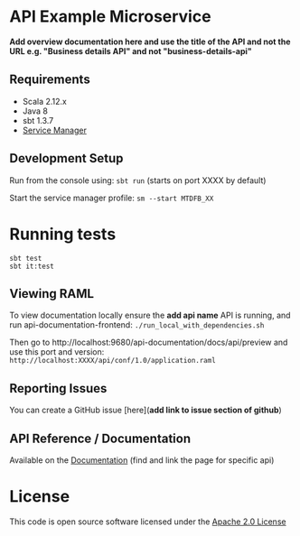 API Example Microservice
========================
**Add overview documentation here and use the title of the API and not the URL e.g. "Business details API" and not "business-details-api"**

## Requirements 
- Scala 2.12.x
- Java 8
- sbt 1.3.7
- [Service Manager](https://github.com/hmrc/service-manager)
 
## Development Setup
  
Run from the console using: `sbt run` (starts on port XXXX by default)
  
Start the service manager profile: `sm --start MTDFB_XX`

# Running tests
```
sbt test
sbt it:test
```

## Viewing RAML

To view documentation locally ensure the **add api name** API is running, and run api-documentation-frontend:
`./run_local_with_dependencies.sh`

Then go to http://localhost:9680/api-documentation/docs/api/preview and use this port and version:
`http://localhost:XXXX/api/conf/1.0/application.raml`

## Reporting Issues

You can create a GitHub issue [here](**add link to issue section of github**)


## API Reference / Documentation 
Available on the [Documentation](https://developer.service.hmrc.gov.uk/api-documentation) (find and link the page for specific api)


# License

This code is open source software licensed under the [Apache 2.0 License]("http://www.apache.org/licenses/LICENSE-2.0.html")
